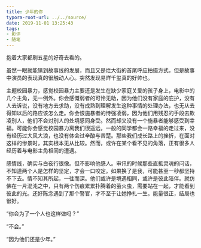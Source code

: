```yaml
---
title: 少年的你
typora-root-url: ../../source/
date: 2019-11-01 13:25:43
tags:
- 影评
- 随笔
---
```


抱着大家都刷五星的好奇去看的。

虽然一眼就能猜到故事线的发展，而且又是烂大街的首尾呼应拍摄方式，但是故事中演员的表现真的很触动人心。突然发现易烊千玺真的好帅也。

主题校园暴力，感觉校园暴力主要还是发生在缺少家庭关爱的孩子身上，电影中的几个主角，无一例外。你会感慨弱者的可怜无助，因为他们没有家庭的庇护，没有人去诉说，没有地方去求助，没有成熟到理解发生这种事情的处理办法，也无从去得知以后的路应该怎么走。你会恨施暴者的恃强凌弱，因为他们用残忍的手段去欺凌别人，他们不会对别人的处境感同身受。然而却又没有一个施暴者能够感受到幸福。可能你会感觉校园暴力离我们很遥远，一般的同学都会一路幸福的走过来，没有经历过大风大浪，也没有体会过辛酸与苦楚。那些我们成长路上的挫折，在面对这样的惨景时，其实根本无从比较。然而，或许在某个看不见的角落，正有很多人经历着与电影主角相同的遭遇。

感情线，确实与白夜行很像。但不影响他感人。审讯的时候那些直抵灵魂的问话，不知道两个人是怎样的坚定，才会一口咬定。如果换了是我，可能甚至一秒都坚持不下去。情不知其所起，一往而深。他们或许是境遇相同，或许是彼此陪伴。就仿佛在一片混沌之中，只有两个伤痕累累扑腾着的萤火虫，需要站在一起，才能看到彼此的光。还好陈念遇到了那个警官，才不至于让她挣扎一生。能量很正，结局也很好。

“你会为了一个人也这样做吗？”

“不会。”

“因为他们还是少年。”